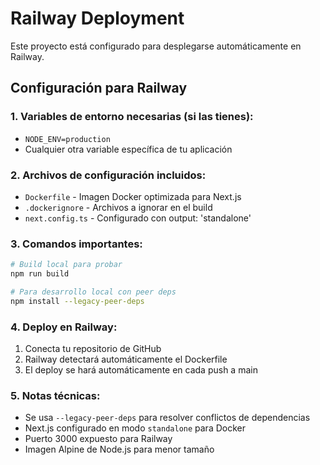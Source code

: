 # Railway Deployment

Este proyecto está configurado para desplegarse automáticamente en Railway.

## Configuración para Railway

### 1. Variables de entorno necesarias (si las tienes):
- `NODE_ENV=production`
- Cualquier otra variable específica de tu aplicación

### 2. Archivos de configuración incluidos:
- `Dockerfile` - Imagen Docker optimizada para Next.js
- `.dockerignore` - Archivos a ignorar en el build
- `next.config.ts` - Configurado con output: 'standalone'

### 3. Comandos importantes:
```bash
# Build local para probar
npm run build

# Para desarrollo local con peer deps
npm install --legacy-peer-deps
```

### 4. Deploy en Railway:
1. Conecta tu repositorio de GitHub
2. Railway detectará automáticamente el Dockerfile
3. El deploy se hará automáticamente en cada push a main

### 5. Notas técnicas:
- Se usa `--legacy-peer-deps` para resolver conflictos de dependencias
- Next.js configurado en modo `standalone` para Docker
- Puerto 3000 expuesto para Railway
- Imagen Alpine de Node.js para menor tamaño
